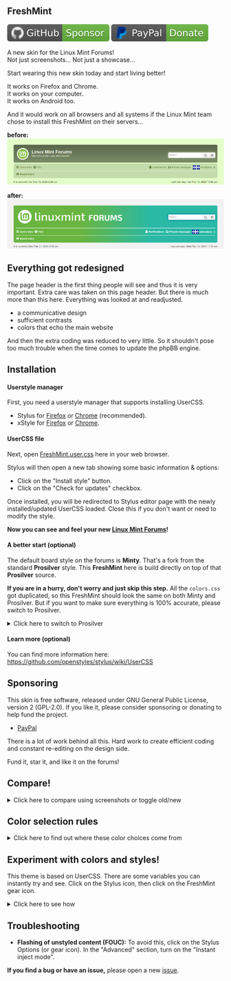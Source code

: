 ## FreshMint
[![GitHub](sponsors/GitHub-Sponsor.svg)](https://github.com/sponsors/SebastJava)
[![PayPal](sponsors/PayPal-Donate.svg)](https://paypal.me/SebastJava)

A new skin for the Linux Mint Forums!  
Not just screenshots... Not just a showcase...  

Start wearing this new skin today and start living better!  

It works on Firefox and Chrome.  
It works on your computer.  
It works on Android too.  

And it would work on all browsers and all systems if the Linux Mint team chose to install this FreshMint on their servers...

**before:**
![FreshMint preview](screenshots/preview-old.png)  

**after:**
![FreshMint preview](screenshots/preview-new.png)

## Everything got redesigned

The page header is the first thing people will see and thus it is very important. Extra care was taken on this page header. But there is much more than this here. Everything was looked at and readjusted.

* a communicative design
* sufficient contrasts
* colors that echo the main website

And then the extra coding was reduced to very little. So it shouldn't pose too much trouble when the time comes to update the phpBB engine.

## Installation

#### Userstyle manager

First, you need a userstyle manager that supports installing UserCSS.

* Stylus for [Firefox](https://addons.mozilla.org/en-US/firefox/addon/styl-us/) or [Chrome](https://chrome.google.com/webstore/detail/stylus/clngdbkpkpeebahjckkjfobafhncgmne) (recommended).
* xStyle for [Firefox](https://addons.mozilla.org/firefox/addon/xstyle/) or [Chrome](https://chrome.google.com/webstore/detail/xstyle/hncgkmhphmncjohllpoleelnibpmccpj).

#### UserCSS file

Next, open [FreshMint.user.css](https://raw.githubusercontent.com/SebastJava/FreshMint/main/FreshMint.user.css) here in your web browser.

Stylus will then open a new tab showing some basic information & options:

* Click on the "Install style" button.
* Click on the "Check for updates" checkbox.

Once installed, you will be redirected to Stylus editor page with the newly installed/updated UserCSS loaded. Close this if you don't want or need to modify the style.

**Now you can see and feel your new [Linux Mint Forums](https://forums.linuxmint.com)!**

#### A better start (optional)

The default board style on the forums is **Minty**. That's a fork from the standard **Prosilver** style. This **FreshMint** here is build directly on top of that **Prosilver** source.

**If you are in a hurry, don't worry and just skip this step.** All the `colors.css` got duplicated, so this FreshMint should look the same on both Minty and Prosilver. But if you want to make sure everything is 100% accurate, please switch to Prosilver.

<details>
<summary>Click here to switch to Prosilver</summary>

1. [Login](https://forums.linuxmint.com/ucp.php?mode=login&redirect=index.php) or [Register](https://forums.linuxmint.com/ucp.php?mode=register) to the forums.
2. Go to your [User Control Panel](https://forums.linuxmint.com/ucp.php).
3. Click on the **Board preferences** tab and select **prosilver** for your board style.
4. Click on the **Submit** button.
</details>

#### Learn more (optional)

You can find more information here:  
https://github.com/openstyles/stylus/wiki/UserCSS

## Sponsoring

This skin is free software, released under GNU General Public License, version 2 (GPL-2.0). If you like it, please consider sponsoring or donating to help fund the project.

* [PayPal](https://paypal.me/SebastJava)

There is a lot of work behind all this. Hard work to create efficient coding and constant re-editing on the design side.

Fund it, star it, and like it on the forums!

## Compare!
<details>
<summary>Click here to compare using screenshots or toggle old/new</summary>

![](screenshots/Minty-vs-FreshMint.png)
[FULL SCREEN IMAGE](https://raw.githubusercontent.com/SebastJava/FreshMint/main/screenshots/Minty-vs-FreshMint.png) (press F11)

You can also instantly switch between the old and the new. Click on the Stylus icon, then click on the FreshMint checkbox:

![](screenshots/Stylus-on-off.png)
</details>

## Color selection rules

<details>
<summary>Click here to find out where these color choices come from</summary>

![website-vs-forums](screenshots/website-vs-forums.png)
[FULL SCREEN IMAGE](https://raw.githubusercontent.com/SebastJava/FreshMint/main/screenshots/website-vs-forums.png) (press F11)

#### Color gradient

This color gradient has the exact same colors as those found on the main website. We all agree there should be some consistency all across the different Linux Mint websites. But the page-header here on FreshMint is much smaller than the one on the [main website](https://linuxmint.com/). So, i find it works better here with a 90° angle and different starting and ending points: `linear-gradient(90deg, #69B53F 33%, #2AB9A5 67%)`.

Anyway, i turned this into a text variable, so you can quickly try anything you want. [Experiment with colors and styles!](https://github.com/SebastJava/FreshMint?tab=readme-ov-file#experiment-with-colors-and-styles)

#### References

> A contrast ratio of 3:1 is the minimum level recommended by [ISO-9241-3] and [ANSI-HFES-100-1988] for standard text and vision. The 4.5:1 ratio is used in this provision to account for the loss in contrast that results from moderately low visual acuity, congenital or acquired color deficiencies, or the loss of contrast sensitivity that typically accompanies aging.  
> source: https://www.w3.org/TR/UNDERSTANDING-WCAG20/visual-audio-contrast-contrast.html

https://colorable.jxnblk.com  
https://marijohannessen.github.io/color-contrast-checker/  
https://uxmovement.com/content/why-you-should-avoid-bright-saturated-background-colors/  
https://uxmovement.com/content/why-you-should-never-use-pure-black-for-text-or-backgrounds/  
https://flatuicolors.com/  
</details>

## Experiment with colors and styles!

This theme is based on UserCSS. There are some variables you can instantly try and see. Click on the Stylus icon, then click on the FreshMint gear icon.

<details>
<summary>Click here to see how</summary>

![](screenshots/Stylus-configure.png)

You will then get a control panel where you can instantly change some CSS variables:

![](screenshots/Stylus-UserCSS-config.png)
</details>

## Troubleshooting

* **Flashing of unstyled content (FOUC):** To avoid this, click on the Stylus Options (or gear icon). In the "Advanced" section, turn on the "Instant inject mode".

**If you find a bug or have an issue,** please open a new [issue](https://github.com/SebastJava/FreshMint/issues).
